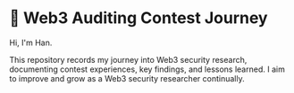 # 🚀 Web3 Auditing Contest Journey

Hi, I'm Han.

This repository records my journey into Web3 security research, documenting contest experiences, key findings, and lessons learned. I aim to improve and grow as a Web3 security researcher continually.

